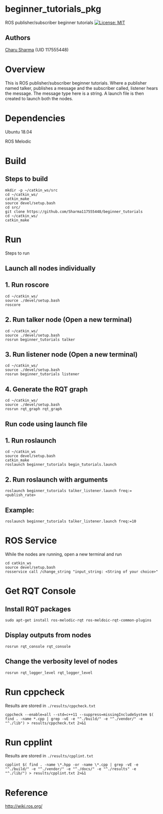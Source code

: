 # beginner_tutorials_pkg

ROS publisher/subscriber beginner tutorials
[![License: MIT](https://img.shields.io/badge/License-MIT-Default.svg)](https://opensource.org/licenses/MIT)


## Authors
[Charu Sharma](<https://github.com/Sharma117555448>) (UID 117555448)

# Overview
This is ROS publisher/subscriber beginner tutorials. Where a publisher named talker, publishes a message and the subscriber called, listener hears the message. The message type here is a string. A launch file is then created to launch both the nodes.

# Dependencies
Ubuntu 18.04

ROS Melodic 


# Build
## Steps to build
```
mkdir -p ~/catkin_ws/src
cd ~/catkin_ws/
catkin_make
source devel/setup.bash
cd src/
git clone https://github.com/Sharma117555448/beginner_tutorials
cd ~/catkin_ws/
catkin_make

```

# Run
Steps to run
## Launch all nodes individually
## 1. Run roscore
```
cd ~/catkin_ws/
source ./devel/setup.bash
roscore
```
## 2. Run talker node (Open a new terminal)
```
cd ~/catkin_ws/
source ./devel/setup.bash
rosrun beginner_tutorials talker
```
## 3. Run listener node (Open a new terminal)
```
cd ~/catkin_ws/
source ./devel/setup.bash
rosrun beginner_tutorials listener
```
## 4. Generate the RQT graph
```
cd ~/catkin_ws/
source ./devel/setup.bash
rosrun rqt_graph rqt_graph
```
## Run code using launch file
## 1. Run roslaunch
```
cd ~/catkin_ws
source devel/setup.bash
catkin_make
roslaunch beginner_tutorials begin_tutorials.launch
```
## 2. Run roslaunch with arguments
```
roslaunch beginner_tutorials talker_listener.launch freq:=<publish_rate>
```
## Example:
```
roslaunch beginner_tutorials talker_listener.launch freq:=10
```

# ROS Service
While the nodes are running, open a new terminal and run
```
cd catkin_ws
source devel/setup.bash
rosservice call /change_string "input_string: <String of your choice>"
```
# Get RQT Console
## Install RQT packages
```
sudo apt-get install ros-melodic-rqt ros-meldoic-rqt-common-plugins
```

## Display outputs from nodes
```
rosrun rqt_console rqt_console
```
## Change the verbosity level of nodes
```
rosrun rqt_logger_level rqt_logger_level
```

# Run cppcheck
Results are stored in `./results/cppcheck.txt` 
```
cppcheck --enable=all --std=c++11 --suppress=missingIncludeSystem $( find . -name *.cpp | grep -vE -e "^./build/" -e "^./vendor/" -e "^./lib") > results/cppcheck.txt 2>&1
```

# Run cpplint
Results are stored in `./results/cpplint.txt`
```
cpplint $( find . -name \*.hpp -or -name \*.cpp | grep -vE -e "^./build/" -e "^./vendor/" -e "^./docs/" -e "^./results" -e "^./lib/") > results/cpplint.txt 2>&1
```

# Reference
http://wiki.ros.org/